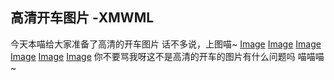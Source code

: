 ## 高清开车图片 -XMWML
今天本喵给大家准备了高清的开车图片
话不多说，上图喵~
[Image](drive1.jpeg)
[Image](drive2.jpeg)
[Image](drive3.jpeg)
[Image](drive4.jpeg)
[Image](drive5.jpeg)
[Image](drive6.jpeg)
你不要骂我呀这不是高清的开车的图片有什么问题吗
喵喵喵~
